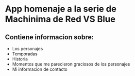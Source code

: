 # App homenaje a la serie de Machinima de Red VS Blue
  ## Contiene informacion sobre:
  - Los personajes
  - Temporadas
  - Historia
  - Momentos que me parecieron graciosos de los personajes
  - Mi informacion de contacto
